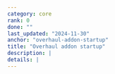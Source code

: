 ```yaml
---
category: core
rank: 0
done: ""
last_updated: "2024-11-30"
anchor: "overhaul-addon-startup"
title: "Overhaul addon startup"
description: |
details: |
---
```

